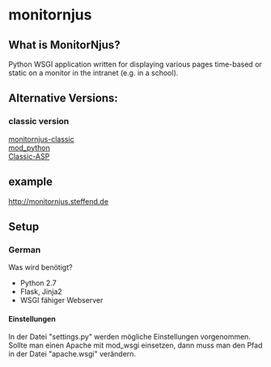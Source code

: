 # monitornjus
## What is MonitorNjus?
Python WSGI application written for displaying various pages time-based or static on a monitor in the intranet (e.g. in a school).

## Alternative Versions:
### classic version ###
[monitornjus-classic](https://github.com/SteffenDE/monitornjus-classic)<br>
[mod_python](https://files.steffend.de/monitornjus/0.9.2/momp.zip)<br>
[Classic-ASP](https://files.steffend.de/monitornjus/0.9.2/moasp.zip)

## example
http://monitornjus.steffend.de

## Setup
### German
Was wird benötigt?
* Python 2.7
* Flask, Jinja2
* WSGI fähiger Webserver

#### Einstellungen
In der Datei "settings.py" werden mögliche Einstellungen vorgenommen.<br>
Sollte man einen Apache mit mod_wsgi einsetzen, dann muss man den Pfad in der Datei "apache.wsgi" verändern.